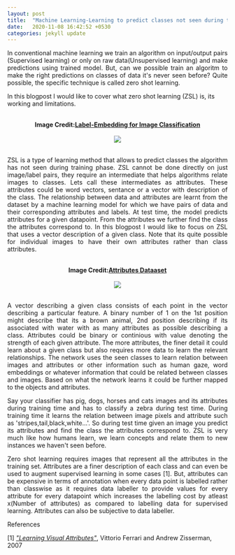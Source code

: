 ```yaml
---
layout: post
title:  "Machine Learning-Learning to predict classes not seen during training"
date:   2020-11-08 16:42:52 +0530
categories: jekyll update
---
```


<p style="text-align:justify">In conventional machine learning we train an algorithm on input/output pairs (Supervised learning) or only on raw data(Unsupervised learning) and make predictions using trained model. But, can we possible train an algoritm to make the right predictions on classes of data it's never seen before?
Quite possible, the specific technique is called zero shot learning.</p>

<p>In this blogpost I would like to cover what zero shot learning (ZSL) is, its working and limitations.</p>

<br />

<center>
<b>Image Credit:<a href="https://www.computer.org/csdl/journal/tp/2016/07/07293699/13rRUx0xPoh">Label-Embedding for Image Classification</a></b>
<br />
<br />
<img src="{{site.baseurl}}/assets/ZSL1.gif">
</center>

<br />

<p style="text-align:justify">ZSL is a type of learning method that allows to predict classes the algorithm has not seen during training phase. ZSL cannot be done directly on just image/label pairs, they require an intermediate that helps algorithms relate images to classes. Lets call these intermediates as attributes. These attributes could be word vectors, sentance or a vector with description of the class. The relationship between data and attributes are learnt from the dataset by a machine learning model for which we have pairs of data and their corresponding attributes and labels. At test time, the model predicts attributes for a given datapoint. From the attributes we further find the class the attributes correspond to. In this blogpost I would like to focus on ZSL that uses a vector description of a given class. Note that its quite possible for individual images to have their own attributes rather than class attributes.</p>

<br />

<center>
<b>Image Credit:<a href="https://www.ecse.rpi.edu/~cvrl/database/AttributeDataset.html">Attributes Dataaset</a></b>
<br />
<br />
<img src="{{site.baseurl}}/assets/ZSL2.png">
</center>

<br />

<p style="text-align:justify">A vector describing a given class consists of each point in the vector describing a particular feature. A binary number of 1 on the 1st position might describe that its a brown animal, 2nd position describing if its associated with water with as many attributes as possible describing a class. Attributes could be binary or continious with value denoting the strength of each given attribute. The more attributes, the finer detail it could learn about a given class but also requires more data to learn the relevant relationships. The network uses the seen classes to learn relation between images and attributes or other information such as human gaze, word embeddings or whatever information that could be related between classes and images. Based on what the network learns it could be further mapped to the objects and attributes.</p>

<p style="text-align:justify">Say your classifier has pig, dogs, horses and cats images and its attributes during training time and has to classify a zebra during test time. During training time it learns the relation between image pixels and attribute such as 'stripes,tail,black,white...'. So during test time given an image you predict its attributes and find the class the attributes correspond to. ZSL is very much like how humans learn, we learn concepts and relate them to new instances we haven't seen before.</p>

<p style="text-align:justify">Zero shot learning requires images that represent all the attributes in the training set. Attributes are a finer description of each class and can even be used to augment supervised learning in some cases [1]. But, attributes can be expensive in terms of annotation when every data point is labelled rather than classwise as it requires data labeller to provide values for every attribute for every datapoint which increases the labelling cost by atleast x(Number of attributes) as compared to labelling data for supervised learning. Attributes can also be subjective to data labeller.</p>

References

[1] <i><a href="https://www.robots.ox.ac.uk/~vgg/publications/2007/Ferrari07/ferrari07.pdf">"Learning Visual Attributes"</a></i>, Vittorio Ferrari and Andrew Zisserman, 2007

